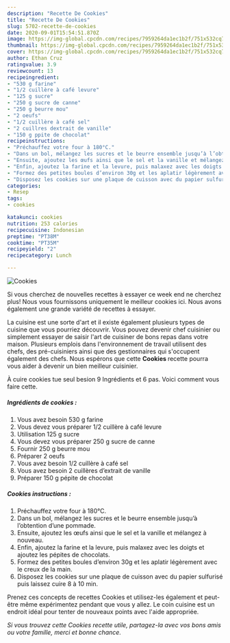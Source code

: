 ```yaml
---
description: "Recette De Cookies"
title: "Recette De Cookies"
slug: 5702-recette-de-cookies
date: 2020-09-01T15:54:51.870Z
image: https://img-global.cpcdn.com/recipes/7959264da1ec1b2f/751x532cq70/cookies-photo-principale-de-la-recette.jpg
thumbnail: https://img-global.cpcdn.com/recipes/7959264da1ec1b2f/751x532cq70/cookies-photo-principale-de-la-recette.jpg
cover: https://img-global.cpcdn.com/recipes/7959264da1ec1b2f/751x532cq70/cookies-photo-principale-de-la-recette.jpg
author: Ethan Cruz
ratingvalue: 3.9
reviewcount: 13
recipeingredient:
- "530 g farine"
- "1/2 cuillère à café levure"
- "125 g sucre"
- "250 g sucre de canne"
- "250 g beurre mou"
- "2 oeufs"
- "1/2 cuillère à café sel"
- "2 cuillres dextrait de vanille"
- "150 g ppite de chocolat"
recipeinstructions:
- "Préchauffez votre four à 180°C."
- "Dans un bol, mélangez les sucres et le beurre ensemble jusqu’à l’obtention d’une pommade."
- "Ensuite, ajoutez les œufs ainsi que le sel et la vanille et mélangez à nouveau."
- "Enfin, ajoutez la farine et la levure, puis malaxez avec les doigts et ajoutez les pépites de chocolats."
- "Formez des petites boules d’environ 30g et les aplatir légèrement avec le creux de la main."
- "Disposez les cookies sur une plaque de cuisson avec du papier sulfurisé puis laissez cuire 8 à 10 min."
categories:
- Resep
tags:
- cookies

katakunci: cookies 
nutrition: 253 calories
recipecuisine: Indonesian
preptime: "PT38M"
cooktime: "PT35M"
recipeyield: "2"
recipecategory: Lunch

---
```



![Cookies](https://img-global.cpcdn.com/recipes/7959264da1ec1b2f/751x532cq70/cookies-photo-principale-de-la-recette.jpg)

Si vous cherchez de nouvelles recettes à essayer ce week end ne cherchez plus! Nous vous fournissons uniquement le meilleur cookies ici. Nous avons également une grande variété de recettes à essayer.

La cuisine est une sorte d'art et il existe également plusieurs types de cuisine que vous pourriez découvrir. Vous pouvez devenir chef cuisinier ou simplement essayer de saisir l'art de cuisiner de bons repas dans votre maison. Plusieurs emplois dans l'environnement de travail utilisent des chefs, des pré-cuisiniers ainsi que des gestionnaires qui s'occupent également des chefs. Nous espérons que cette <strong> Cookies </strong> recette pourra vous aider à devenir un bien meilleur cuisinier.

<!--inarticleads1-->

À cuire cookies tue seul besion 9 Ingrédients et 6 pas. Voici comment vous faire cette.

##### Ingrédients de cookies :

1. Vous avez besoin 530 g farine
1. Vous devez vous préparer 1/2 cuillère à café levure
1. Utilisation 125 g sucre
1. Vous devez vous préparer 250 g sucre de canne
1. Fournir 250 g beurre mou
1. Préparer 2 oeufs
1. Vous avez besoin 1/2 cuillère à café sel
1. Vous avez besoin 2 cuillères d’extrait de vanille
1. Préparer 150 g pépite de chocolat




<!--inarticleads2-->

##### Cookies instructions :

1. Préchauffez votre four à 180°C.
1. Dans un bol, mélangez les sucres et le beurre ensemble jusqu’à l’obtention d’une pommade.
1. Ensuite, ajoutez les œufs ainsi que le sel et la vanille et mélangez à nouveau.
1. Enfin, ajoutez la farine et la levure, puis malaxez avec les doigts et ajoutez les pépites de chocolats.
1. Formez des petites boules d’environ 30g et les aplatir légèrement avec le creux de la main.
1. Disposez les cookies sur une plaque de cuisson avec du papier sulfurisé puis laissez cuire 8 à 10 min.




<!--inarticleads1-->

<p>
Prenez ces concepts de recettes Cookies et utilisez-les également et peut-être même expérimentez pendant que vous y allez. Le coin cuisine est un endroit idéal pour tenter de nouveaux points avec l'aide appropriée.
</p>

<p>
<i>Si vous trouvez cette Cookies recette utile, partagez-la avec vos bons amis ou votre famille, merci et bonne chance.</i>
</p>
